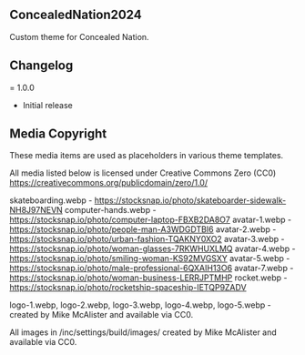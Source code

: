 ConcealedNation2024 
---

Custom theme for Concealed Nation.

## Changelog

= 1.0.0
* Initial release

## Media Copyright

These media items are used as placeholders in various theme templates.

All media listed below is licensed under Creative Commons Zero (CC0) https://creativecommons.org/publicdomain/zero/1.0/

skateboarding.webp  - https://stocksnap.io/photo/skateboarder-sidewalk-NH8J97NEVN
computer-hands.webp - https://stocksnap.io/photo/computer-laptop-FBXB2DA8O7
avatar-1.webp       - https://stocksnap.io/photo/people-man-A3WDGDTBI6
avatar-2.webp       - https://stocksnap.io/photo/urban-fashion-TQAKNY0XO2
avatar-3.webp       - https://stocksnap.io/photo/woman-glasses-7RKWHUXLMQ
avatar-4.webp       - https://stocksnap.io/photo/smiling-woman-KS92MVGSXY
avatar-5.webp       - https://stocksnap.io/photo/male-professional-6QXAIH13O6
avatar-7.webp       - https://stocksnap.io/photo/woman-business-LERRJPTMHP
rocket.webp         - https://stocksnap.io/photo/rocketship-spaceship-IETQP9ZADV

logo-1.webp, logo-2.webp, logo-3.webp, logo-4.webp, logo-5.webp - created by Mike McAlister and available via CC0.

All images in /inc/settings/build/images/ created by Mike McAlister and available via CC0. 
